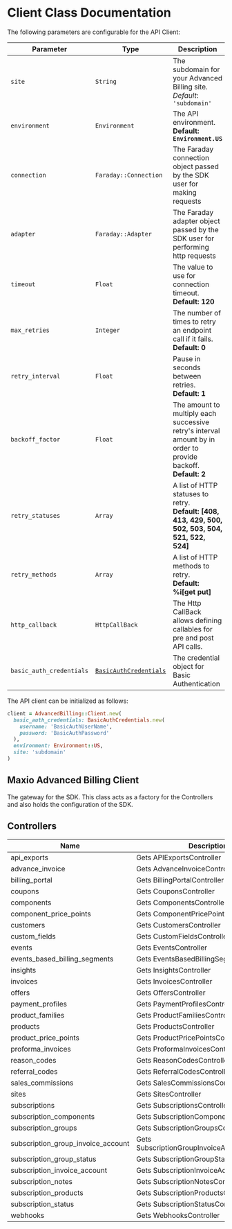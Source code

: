 
# Client Class Documentation

The following parameters are configurable for the API Client:

| Parameter | Type | Description |
|  --- | --- | --- |
| `site` | `String` | The subdomain for your Advanced Billing site.<br>*Default*: `'subdomain'` |
| `environment` | `Environment` | The API environment. <br> **Default: `Environment.US`** |
| `connection` | `Faraday::Connection` | The Faraday connection object passed by the SDK user for making requests |
| `adapter` | `Faraday::Adapter` | The Faraday adapter object passed by the SDK user for performing http requests |
| `timeout` | `Float` | The value to use for connection timeout. <br> **Default: 120** |
| `max_retries` | `Integer` | The number of times to retry an endpoint call if it fails. <br> **Default: 0** |
| `retry_interval` | `Float` | Pause in seconds between retries. <br> **Default: 1** |
| `backoff_factor` | `Float` | The amount to multiply each successive retry's interval amount by in order to provide backoff. <br> **Default: 2** |
| `retry_statuses` | `Array` | A list of HTTP statuses to retry. <br> **Default: [408, 413, 429, 500, 502, 503, 504, 521, 522, 524]** |
| `retry_methods` | `Array` | A list of HTTP methods to retry. <br> **Default: %i[get put]** |
| `http_callback` | `HttpCallBack` | The Http CallBack allows defining callables for pre and post API calls. |
| `basic_auth_credentials` | [`BasicAuthCredentials`](auth/basic-authentication.md) | The credential object for Basic Authentication |

The API client can be initialized as follows:

```ruby
client = AdvancedBilling::Client.new(
  basic_auth_credentials: BasicAuthCredentials.new(
    username: 'BasicAuthUserName',
    password: 'BasicAuthPassword'
  ),
  environment: Environment::US,
  site: 'subdomain'
)
```

## Maxio Advanced Billing Client

The gateway for the SDK. This class acts as a factory for the Controllers and also holds the configuration of the SDK.

## Controllers

| Name | Description |
|  --- | --- |
| api_exports | Gets APIExportsController |
| advance_invoice | Gets AdvanceInvoiceController |
| billing_portal | Gets BillingPortalController |
| coupons | Gets CouponsController |
| components | Gets ComponentsController |
| component_price_points | Gets ComponentPricePointsController |
| customers | Gets CustomersController |
| custom_fields | Gets CustomFieldsController |
| events | Gets EventsController |
| events_based_billing_segments | Gets EventsBasedBillingSegmentsController |
| insights | Gets InsightsController |
| invoices | Gets InvoicesController |
| offers | Gets OffersController |
| payment_profiles | Gets PaymentProfilesController |
| product_families | Gets ProductFamiliesController |
| products | Gets ProductsController |
| product_price_points | Gets ProductPricePointsController |
| proforma_invoices | Gets ProformaInvoicesController |
| reason_codes | Gets ReasonCodesController |
| referral_codes | Gets ReferralCodesController |
| sales_commissions | Gets SalesCommissionsController |
| sites | Gets SitesController |
| subscriptions | Gets SubscriptionsController |
| subscription_components | Gets SubscriptionComponentsController |
| subscription_groups | Gets SubscriptionGroupsController |
| subscription_group_invoice_account | Gets SubscriptionGroupInvoiceAccountController |
| subscription_group_status | Gets SubscriptionGroupStatusController |
| subscription_invoice_account | Gets SubscriptionInvoiceAccountController |
| subscription_notes | Gets SubscriptionNotesController |
| subscription_products | Gets SubscriptionProductsController |
| subscription_status | Gets SubscriptionStatusController |
| webhooks | Gets WebhooksController |

